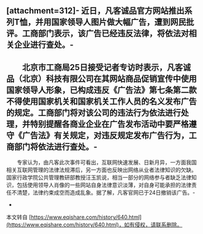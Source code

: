 \[attachment=312\]-
近日，凡客诚品官方网站推出系列T恤，并用国家领导人图片做大幅广告，遭到网民批评。工商部门表示，该广告已经违反法律，将依法对相关企业进行查处。-
-
　　北京市工商局25日接受记者专访时表示，凡客诚品（北京）科技有限公司在其网站商品促销宣传中使用国家领导人形象，已构成违反《广告法》第七条第二款不得使用国家机关和国家机关工作人员的名义发布广告的规定。工商部门将对该公司的违法行为依法进行处理，并特别提醒各商业企业在广告发布活动中要严格遵守《广告法》有关规定，对违反规定发布广告行为，工商部门将依法进行查处。-
-
　　专家认为，由凡客此次事件可看出，互联网快速发展、日新月异，一方面我国相关互联网管理的法律法规滞后，另一方面也反映出网络从业者法律知识的欠缺。国家行政学院公共管理教研部教授汪玉凯说，相当一部分的网络参与者缺乏法律知识，包括使用领导人肖像的一些网站自身法律意识淡薄，对自身可能承担的法律责任不清楚，法律约束成空而造成乱象。据了解，凡客官网已于24日撤销该广告。-

-

本文转自 [https://www.eqishare.com/history/640.html](https://www.eqishare.com/history/640.html)，如有侵权，请联系删除。